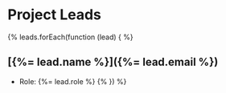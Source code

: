 # Project Leads
{% leads.forEach(function (lead) { %}
## [{%= lead.name %}]({%= lead.email %})
* Role: {%= lead.role %}
{% }) %}